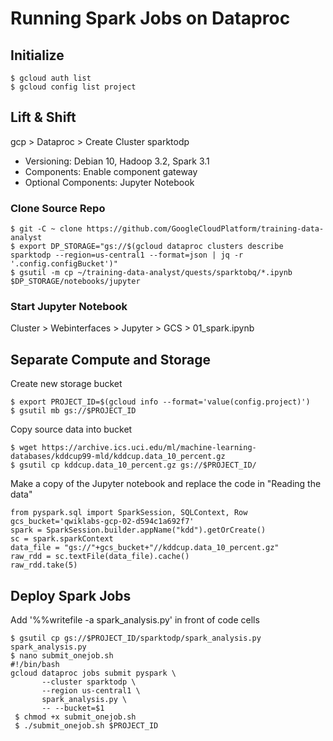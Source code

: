 # Running Spark Jobs on Dataproc

## Initialize

    $ gcloud auth list
    $ gcloud config list project

## Lift & Shift

gcp > Dataproc > Create Cluster sparktodp  

* Versioning: Debian 10, Hadoop 3.2, Spark 3.1
* Components: Enable component gateway
* Optional Components: Jupyter Notebook
<a/>

### Clone Source Repo

    $ git -C ~ clone https://github.com/GoogleCloudPlatform/training-data-analyst
    $ export DP_STORAGE="gs://$(gcloud dataproc clusters describe sparktodp --region=us-central1 --format=json | jq -r '.config.configBucket')"
    $ gsutil -m cp ~/training-data-analyst/quests/sparktobq/*.ipynb $DP_STORAGE/notebooks/jupyter

### Start Jupyter Notebook

Cluster > Webinterfaces > Jupyter > GCS > 01_spark.ipynb

## Separate Compute and Storage

Create new storage bucket

    $ export PROJECT_ID=$(gcloud info --format='value(config.project)')
    $ gsutil mb gs://$PROJECT_ID
    
Copy source data into bucket

    $ wget https://archive.ics.uci.edu/ml/machine-learning-databases/kddcup99-mld/kddcup.data_10_percent.gz
    $ gsutil cp kddcup.data_10_percent.gz gs://$PROJECT_ID/
    
Make a copy of the Jupyter notebook and replace the code in "Reading the data"

    from pyspark.sql import SparkSession, SQLContext, Row
    gcs_bucket='qwiklabs-gcp-02-d594c1a692f7'
    spark = SparkSession.builder.appName("kdd").getOrCreate()
    sc = spark.sparkContext
    data_file = "gs://"+gcs_bucket+"//kddcup.data_10_percent.gz"
    raw_rdd = sc.textFile(data_file).cache()
    raw_rdd.take(5)
    
## Deploy Spark Jobs

Add '%%writefile -a spark_analysis.py' in front of code cells

    $ gsutil cp gs://$PROJECT_ID/sparktodp/spark_analysis.py spark_analysis.py
    $ nano submit_onejob.sh
    #!/bin/bash
    gcloud dataproc jobs submit pyspark \
           --cluster sparktodp \
           --region us-central1 \
           spark_analysis.py \
           -- --bucket=$1
     $ chmod +x submit_onejob.sh
     $ ./submit_onejob.sh $PROJECT_ID
